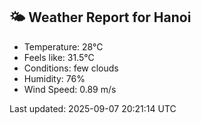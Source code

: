 <!-- WEATHER-START -->
## 🌤 Weather Report for Hanoi

- Temperature: 28°C
- Feels like: 31.5°C
- Conditions: few clouds
- Humidity: 76%
- Wind Speed: 0.89 m/s

Last updated: 2025-09-07 20:21:14 UTC
<!-- WEATHER-END -->
